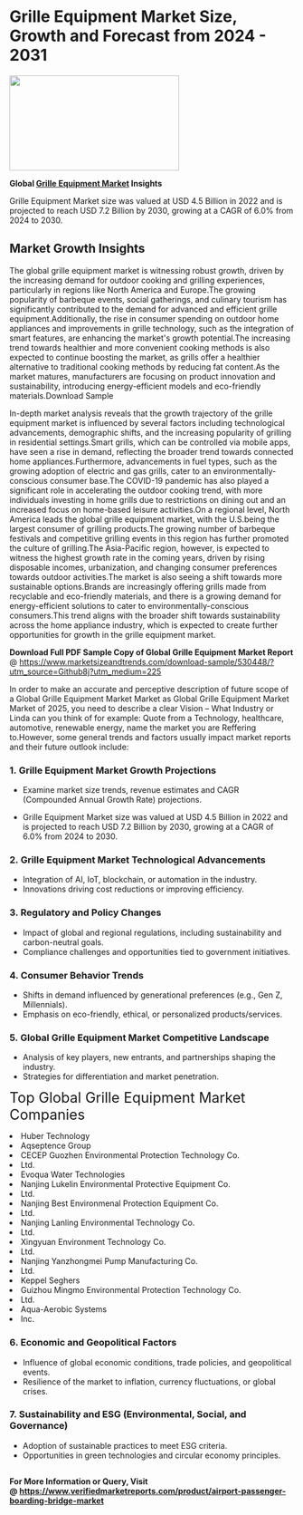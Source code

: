 <H1>Grille Equipment Market Size, Growth and Forecast from 2024 - 2031</H1><img class="aligncenter size-medium wp-image-584254" src="https://thirdeyenews.in/wp-content/uploads/2024/09/Global-Market-Research-300x168.jpeg" alt="" width="300" height="168" /><p><strong>Global&nbsp;<a href="https://www.marketsizeandtrends.com/download-sample/530448/?utm_source=Github8j?utm_medium=225">Grille Equipment Market</a> Insights</strong></p><p>Grille Equipment Market size was valued at USD 4.5 Billion in 2022 and is projected to reach USD 7.2 Billion by 2030, growing at a CAGR of 6.0% from 2024 to 2030.</p><p><h2>Market Growth Insights</h2> <p>The global grille equipment market is witnessing robust growth, driven by the increasing demand for outdoor cooking and grilling experiences, particularly in regions like North America and Europe.The growing popularity of barbeque events, social gatherings, and culinary tourism has significantly contributed to the demand for advanced and efficient grille equipment.Additionally, the rise in consumer spending on outdoor home appliances and improvements in grille technology, such as the integration of smart features, are enhancing the market's growth potential.The increasing trend towards healthier and more convenient cooking methods is also expected to continue boosting the market, as grills offer a healthier alternative to traditional cooking methods by reducing fat content.As the market matures, manufacturers are focusing on product innovation and sustainability, introducing energy-efficient models and eco-friendly materials.Download Sample</p> <p>In-depth market analysis reveals that the growth trajectory of the grille equipment market is influenced by several factors including technological advancements, demographic shifts, and the increasing popularity of grilling in residential settings.Smart grills, which can be controlled via mobile apps, have seen a rise in demand, reflecting the broader trend towards connected home appliances.Furthermore, advancements in fuel types, such as the growing adoption of electric and gas grills, cater to an environmentally-conscious consumer base.The COVID-19 pandemic has also played a significant role in accelerating the outdoor cooking trend, with more individuals investing in home grills due to restrictions on dining out and an increased focus on home-based leisure activities.On a regional level, North America leads the global grille equipment market, with the U.S.being the largest consumer of grilling products.The growing number of barbeque festivals and competitive grilling events in this region has further promoted the culture of grilling.The Asia-Pacific region, however, is expected to witness the highest growth rate in the coming years, driven by rising disposable incomes, urbanization, and changing consumer preferences towards outdoor activities.The market is also seeing a shift towards more sustainable options.Brands are increasingly offering grills made from recyclable and eco-friendly materials, and there is a growing demand for energy-efficient solutions to cater to environmentally-conscious consumers.This trend aligns with the broader shift towards sustainability across the home appliance industry, which is expected to create further opportunities for growth in the grille equipment market.</p><p><span class=""><strong>Download Full PDF Sample Copy of Global Grille Equipment Market Report</strong> @ <a href="https://www.marketsizeandtrends.com/download-sample/530448/?utm_source=Github8j?utm_medium=225" target="_blank">https://www.marketsizeandtrends.com/download-sample/530448/?utm_source=Github8j?utm_medium=225</a></span></p><p>In order to make an accurate and perceptive description of future scope of a Global&nbsp;Grille Equipment Market Market as Global&nbsp;Grille Equipment Market Market of 2025, you need to describe a clear Vision &ndash; What Industry or Linda can you think of for example: Quote from a Technology, healthcare, automotive, renewable energy, name the market you are Reffering to.However, some general trends and factors usually impact market reports and their future outlook include:</p><h3>1.&nbsp;<strong>Grille Equipment Market Growth Projections</strong></h3><ul><li>Examine market size trends, revenue estimates and CAGR (Compounded Annual Growth Rate) projections.</li><li><p>Grille Equipment Market size was valued at USD 4.5 Billion in 2022 and is projected to reach USD 7.2 Billion by 2030, growing at a CAGR of 6.0% from 2024 to 2030.</p></li></ul><h3>2.&nbsp;<strong>Grille Equipment Market Technological Advancements</strong></h3><ul><li>Integration of AI, IoT, blockchain, or automation in the industry.</li><li>Innovations driving cost reductions or improving efficiency.</li></ul><h3>3.&nbsp;<strong>Regulatory and Policy Changes</strong></h3><ul><li>Impact of global and regional regulations, including sustainability and carbon-neutral goals.</li><li>Compliance challenges and opportunities tied to government initiatives.</li></ul><h3>4.&nbsp;<strong>Consumer Behavior Trends</strong></h3><ul><li>Shifts in demand influenced by generational preferences (e.g., Gen Z, Millennials).</li><li>Emphasis on eco-friendly, ethical, or personalized products/services.</li></ul><h3>5.&nbsp;<strong>Global Grille Equipment Market Competitive Landscape</strong></h3><ul><li>Analysis of key players, new entrants, and partnerships shaping the industry.</li><li>Strategies for differentiation and market penetration.</li></ul><p data-pm-slice="1 1 []"><span style="color: inherit; font-family: inherit; font-size: 25px;">Top Global Grille Equipment Market Companies</span></p><div class="" data-test-id=""><p><li>Huber Technology</li><li> Aqseptence Group</li><li> CECEP Guozhen Environmental Protection Technology Co.</li><li> Ltd.</li><li> Evoqua Water Technologies</li><li> Nanjing Lukelin Environmental Protective Equipment Co.</li><li> Ltd.</li><li> Nanjing Best Environmenal Protection Equipment Co.</li><li> Ltd.</li><li> Nanjing Lanling Environmental Technology Co.</li><li> Ltd.</li><li> Xingyuan Environment Technology Co.</li><li> Ltd.</li><li> Nanjing Yanzhongmei Pump Manufacturing Co.</li><li> Ltd.</li><li> Keppel Seghers</li><li> Guizhou Mingmo Environmental Protection Technology Co.</li><li> Ltd.</li><li> Aqua-Aerobic Systems</li><li> Inc.</li></p></div><h3>6.&nbsp;<strong>Economic and Geopolitical Factors</strong></h3><ul><li>Influence of global economic conditions, trade policies, and geopolitical events.</li><li>Resilience of the market to inflation, currency fluctuations, or global crises.</li></ul><h3>7.&nbsp;<strong>Sustainability and ESG (Environmental, Social, and Governance)</strong></h3><ul><li>Adoption of sustainable practices to meet ESG criteria.</li><li>Opportunities in green technologies and circular economy principles.</li></ul><h2><strong style="font-size: 14px;">For More Information or Query, Visit @&nbsp;</strong><a style="background-color: #ffffff; font-size: 14px;" href="https://www.marketsizeandtrends.com/report/grille-equipment-market/" target="_blank">https://www.verifiedmarketreports.com/product/airport-passenger-boarding-bridge-market</a></h2>